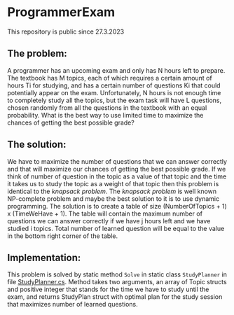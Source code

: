 # ProgrammerExam
This repository is public since 27.3.2023
## The problem:
A programmer has an upcoming exam and only has N hours left to prepare. The textbook has M topics, each of which requires a certain amount of hours Ti for studying, and has a certain number of questions Ki that could potentially appear on the exam. Unfortunately, N hours is not enough time to completely study all the topics, but the exam task will have L questions, chosen randomly from all the questions in the textbook with an equal probability. What is the best way to use limited time to maximize the chances of getting the best possible grade?

## The solution:
We have to maximize the number of questions that we can answer correctly and that will maximize our chances of getting the best possible grade.
If we think of number of question in the topic as a value of that topic and the time it takes us to study the topic as a weight of that topic then this problem is identical to the *knapsack problem*.
The *knapsack problem* is well known NP-complete problem and maybe the best solution to it is to use dynamic programming.
The solution is to create a table of size (NumberOfTopics + 1) x (TimeWeHave + 1).
The table will contain the maximum number of questions we can answer correctly if we have j hours left and we have studied i topics.
Total number of learned question will be equal to the value in the bottom right corner of the table.

## Implementation:
This problem is solved by static method `Solve` in static class `StudyPlanner` in file [StudyPlanner.cs](ProgrammerExam/StudyPlanner.cs).
Method takes two arguments, an array of Topic structs and positive integer that stands for the time we have to study until the exam, and
returns StudyPlan struct with optimal plan for the study session that maximizes number of learned questions.
